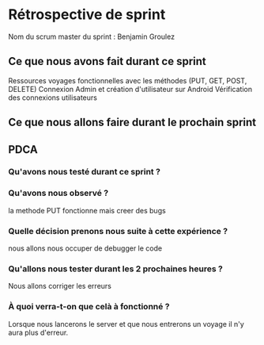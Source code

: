 # Rétrospective de sprint

Nom du scrum master du sprint : Benjamin Groulez

## Ce que nous avons fait durant ce sprint
Ressources voyages fonctionnelles avec les méthodes (PUT, GET, POST, DELETE)
Connexion Admin et création d'utilisateur sur Android
Vérification des connexions utilisateurs

## Ce que nous allons faire durant le prochain sprint


## PDCA 
### Qu'avons nous testé durant ce sprint ? 


### Qu'avons nous observé ? 
la methode PUT fonctionne mais creer des bugs

### Quelle décision prenons nous suite à cette expérience ? 
nous allons nous occuper de debugger le code

### Qu'allons nous tester durant les 2 prochaines heures ? 
Nous allons corriger les erreurs

### À quoi verra-t-on que celà à fonctionné ?
Lorsque nous lancerons le server et que nous entrerons un voyage il n'y aura plus d'erreur.
